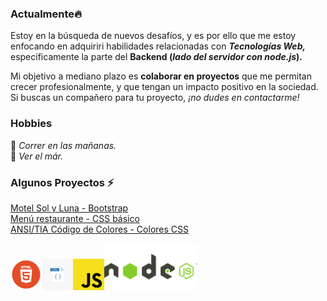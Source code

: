 

### Actualmente🔥

Estoy en la búsqueda de nuevos desafíos, y es por ello que me estoy enfocando en adquiriri habilidades relacionadas con _**Tecnologías Web,**_ especificamente la parte del **Backend (_lado del servidor con node.js_).**

Mi objetivo a mediano plazo es **colaborar en proyectos** que me permitan crecer profesionalmente, y que tengan un impacto positivo en la sociedad. Si buscas un compañero para tu proyecto, _¡no dudes en contactarme!_

### Hobbies

:running: _Correr en las mañanas._ 
<br>
:blue_heart: _Ver el már._ 

### Algunos Proyectos ⚡
[Motel Sol y Luna - Bootstrap](https://www.motelsolyluna.net/)
<br>
[Menú restaurante - CSS básico](https://random-projects-portafolio-x6qw.vercel.app/)
<br>
[ANSI/TIA Código de Colores - Colores CSS](https://random-projects-portafolio.vercel.app/)

<img src="html-logo.png" style="width:50px"><img src="css-logo.png" style="width:50px"><img src="javascript-logo.png" style="width:50px"><img src="node-js-logo.png" style="width:150px">

